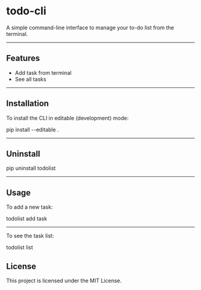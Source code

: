 # todo-cli

A simple command-line interface to manage your to-do list from the terminal.


---

## Features

- Add task from terminal
- See all tasks


---

## Installation

To install the CLI in editable (development) mode:

pip install --editable .


---

## Uninstall

pip uninstall todolist



---

## Usage
To add a new task:

todolist add task

---

To see the task list:

todolist list


## License

This project is licensed under the MIT License.
